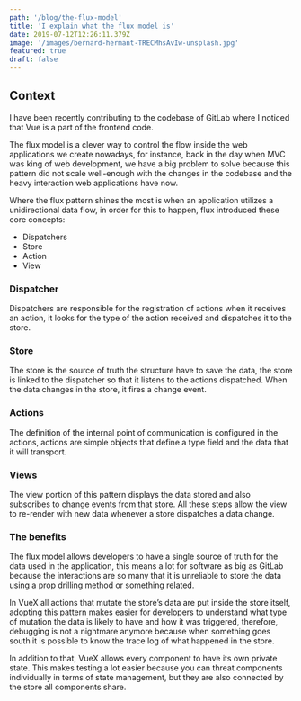 ```yaml
---
path: '/blog/the-flux-model'
title: 'I explain what the flux model is'
date: 2019-07-12T12:26:11.379Z
image: '/images/bernard-hermant-TRECMhsAvIw-unsplash.jpg'
featured: true
draft: false
---
```


## Context

I have been recently contributing to the codebase of GitLab where I noticed that Vue is a part of the frontend code.

The flux model is a clever way to control the flow inside the web applications we create nowadays, for instance, back in the day when MVC was king of web development, we have a big problem to solve because this pattern did not scale well-enough with the changes in the codebase and the heavy interaction web applications have now.

Where the flux pattern shines the most is when an application utilizes a unidirectional data flow, in order for this to happen, flux introduced these core concepts:

- Dispatchers
- Store
- Action
- View

### Dispatcher

Dispatchers are responsible for the registration of actions when it receives an action, it looks for the type of the action received and dispatches it to the store.

### Store

The store is the source of truth the structure have to save the data, the store is linked to the dispatcher so that it listens to the actions dispatched. When the data changes in the store, it fires a change event.

### Actions

The definition of the internal point of communication is configured in the actions, actions are simple objects that define a type field and the data that it will transport.

### Views

The view portion of this pattern displays the data stored and also subscribes to change events from that store. All these steps allow the view to re-render with new data whenever a store dispatches a data change.

### The benefits

The flux model allows developers to have a single source of truth for the data used in the application, this means a lot for software as big as GitLab because the interactions are so many that it is unreliable to store the data using a prop drilling method or something related.

In VueX all actions that mutate the store’s data are put inside the store itself, adopting this pattern makes easier for developers to understand what type of mutation the data is likely to have and how it was triggered, therefore, debugging is not a nightmare anymore because when something goes south it is possible to know the trace log of what happened in the store.

In addition to that, VueX allows every component to have its own private state.
This makes testing a lot easier because you can threat components individually in terms of state management, but they are also connected by the store all components share.
